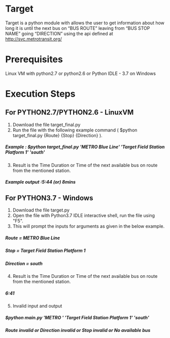 # Target
Target is a python module with allows the user to get information about how long it is until the next bus on “BUS ROUTE” leaving from “BUS STOP NAME” going “DIRECTION” using the api defined at http://svc.metrotransit.org/


# Prerequisites
Linux VM with python2.7 or python2.6
or
Python IDLE - 3.7 on Windows


# Execution Steps

## For PYTHON2.7/PYTHON2.6 - LinuxVM
  1. Download the file target_final.py
  2. Run the file with the following example command ( $python target_final.py {Route} {Stop} {Direction} ). 
  ##### Example : $python target_final.py 'METRO Blue Line' 'Target Field Station Platform 1' 'south'
  3. Result is the Time Duration or Time of the next available bus on route from the mentioned station. 
  ##### Example output :5:44 (or) 8mins
    
## For PYTHON3.7 - Windows
 1. Download the file target.py
 2. Open the file with Python3.7 IDLE interactive shell, run the file using "F5".
 3. This will prompt the inputs for arguments as given in the below example.
##### Route = METRO Blue Line
##### Stop = Target Field Station Platform 1
##### Direction = south
 4. Result is the Time Duration or Time of the next available bus on route from the mentioned station. 
##### 6:41
 5. Invalid input and output
##### $python main.py 'METRO ' 'Target Field Station Platform 1' 'south'
##### Route invalid or Direction invalid or Stop invalid or No available bus

